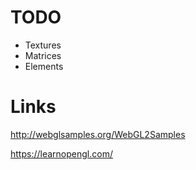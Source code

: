 # TODO

- Textures
- Matrices
- Elements

# Links

http://webglsamples.org/WebGL2Samples

https://learnopengl.com/
